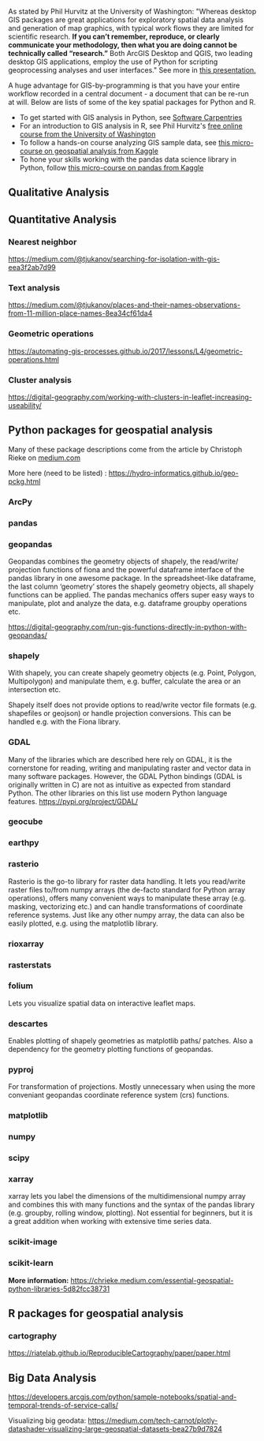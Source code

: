 As stated by Phil Hurvitz at the University of Washington: "Whereas desktop GIS packages are great applications for exploratory spatial data analysis and generation of map graphics, with typical work flows they are limited for scientific research. **If you can’t remember, reproduce, or clearly communicate your methodology, then what you are doing cannot be technically called “research.”** Both ArcGIS Desktop and QGIS, two leading desktop GIS applications, employ the use of Python for scripting geoprocessing analyses and user interfaces." See more in [this presentation.](http://staff.washington.edu/phurvitz/r_gis/images/reproducible_gis_csde_20200212a.pptm)

A huge advantage for GIS-by-programming is that you have your entire workflow recorded in a central document - a document that can be re-run at will. Below are lists of some of the key spatial packages for Python and R. 

* To get started with GIS analysis in Python, see [Software Carpentries](https://carpentries-incubator.github.io/geospatial-python/04-geo-landscape/index.html)
* For an introduction to GIS analysis in R, see Phil Hurvitz's [free online course from the University of Washington](http://staff.washington.edu/phurvitz/r_gis/)
* To follow a hands-on course analyzing GIS sample data, see [this micro-course on geospatial analysis from Kaggle](https://www.kaggle.com/alexisbcook/geospatial-learn-course-data/notebooks)
* To hone your skills working with the pandas data science library in Python, follow [this micro-course on pandas from Kaggle](https://www.kaggle.com/learn/pandas)

## Qualitative Analysis

## Quantitative Analysis

### Nearest neighbor
https://medium.com/@tjukanov/searching-for-isolation-with-gis-eea3f2ab7d99

### Text analysis
https://medium.com/@tjukanov/places-and-their-names-observations-from-11-million-place-names-8ea34cf61da4

### Geometric operations
https://automating-gis-processes.github.io/2017/lessons/L4/geometric-operations.html

### Cluster analysis

https://digital-geography.com/working-with-clusters-in-leaflet-increasing-useability/

## Python packages for geospatial analysis
Many of these package descriptions come from the article by Christoph Rieke on [medium.com](https://chrieke.medium.com/essential-geospatial-python-libraries-5d82fcc38731)

More here (need to be listed) : https://hydro-informatics.github.io/geo-pckg.html

### ArcPy
### pandas
### geopandas
Geopandas combines the geometry objects of shapely, the read/write/ projection functions of fiona and the powerful dataframe interface of the pandas library in one awesome package. In the spreadsheet-like dataframe, the last column ‘geometry’ stores the shapely geometry objects, all shapely functions can be applied. The pandas mechanics offers super easy ways to manipulate, plot and analyze the data, e.g. dataframe groupby operations etc.

https://digital-geography.com/run-gis-functions-directly-in-python-with-geopandas/

### shapely
With shapely, you can create shapely geometry objects (e.g. Point, Polygon, Multipolygon) and manipulate them, e.g. buffer, calculate the area or an intersection etc. 

Shapely itself does not provide options to read/write vector file formats (e.g. shapefiles or geojson) or handle projection conversions. This can be handled e.g. with the Fiona library. 

### GDAL
Many of the libraries which are described here rely on GDAL, it is the cornerstone for reading, writing and manipulating raster and vector data in many software packages. However, the GDAL Python bindings (GDAL is originally written in C) are not as intuitive as expected from standard Python. The other libraries on this list use modern Python language features.
https://pypi.org/project/GDAL/

### geocube

### earthpy

### rasterio
Rasterio is the go-to library for raster data handling. It lets you read/write raster files to/from numpy arrays (the de-facto standard for Python array operations), offers many convenient ways to manipulate these array (e.g. masking, vectorizing etc.) and can handle transformations of coordinate
reference systems. Just like any other numpy array, the data can also be easily plotted, e.g. using the matplotlib library.

### rioxarray
### rasterstats
### folium 
Lets you visualize spatial data on interactive leaflet maps.

### descartes
Enables plotting of shapely geometries as matplotlib paths/ patches. Also a dependency for the geometry plotting functions of geopandas.

### pyproj
For transformation of projections. Mostly unnecessary when using the more conveniant geopandas coordinate reference system (crs) functions.

### matplotlib
### numpy
### scipy
### xarray 
xarray lets you label the dimensions of the multidimensional numpy array and combines this with many functions and the syntax of the pandas library (e.g. groupby, rolling window, plotting). Not essential for beginners, but it is a great addition when working with extensive time series data.

### scikit-image
### scikit-learn

**More information:** https://chrieke.medium.com/essential-geospatial-python-libraries-5d82fcc38731

## R packages for geospatial analysis

### cartography
https://riatelab.github.io/ReproducibleCartography/paper/paper.html

## Big Data Analysis

https://developers.arcgis.com/python/sample-notebooks/spatial-and-temporal-trends-of-service-calls/

Visualizing big geodata: https://medium.com/tech-carnot/plotly-datashader-visualizing-large-geospatial-datasets-bea27b9d7824
